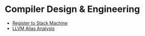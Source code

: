 # Compiler Design & Engineering

- [Register to Stack Machine](http://citeseerx.ist.psu.edu/viewdoc/download?doi=10.1.1.123.7624&rep=rep1&type=pdf#page=13)
- [LLVM Alias Analysis](https://llvm.org/docs/AliasAnalysis.html)

